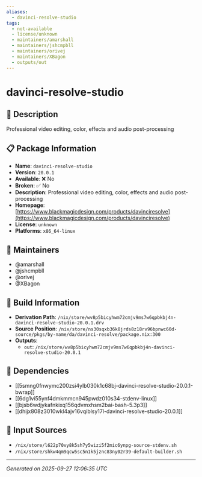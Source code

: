 ```yaml
---
aliases:
  - davinci-resolve-studio
tags:
  - not-available
  - license/unknown
  - maintainers/amarshall
  - maintainers/jshcmpbll
  - maintainers/orivej
  - maintainers/XBagon
  - outputs/out
---
```


# davinci-resolve-studio

## 📝 Description

Professional video editing, color, effects and audio post-processing

## 📋 Package Information

- **Name**: `davinci-resolve-studio`
- **Version**: `20.0.1`
- **Available**: ❌ No
- **Broken**: ✅ No
- **Description**: Professional video editing, color, effects and audio post-processing
- **Homepage**: [https://www.blackmagicdesign.com/products/davinciresolve](https://www.blackmagicdesign.com/products/davinciresolve)
- **License**: `unknown`
- **Platforms**: `x86_64-linux`
## 👥 Maintainers

- @amarshall
- @jshcmpbll
- @orivej
- @XBagon


## 🔧 Build Information

- **Derivation Path**: `/nix/store/wv8p5bicyhwm72cmjv9ms7w6qpbkbj4n-davinci-resolve-studio-20.0.1.drv`
- **Source Position**: `/nix/store/ns30sqxb36k8jrds8z18rv96bpnwc60d-source/pkgs/by-name/da/davinci-resolve/package.nix:300`
- **Outputs**:
  - `out`:  `/nix/store/wv8p5bicyhwm72cmjv9ms7w6qpbkbj4n-davinci-resolve-studio-20.0.1`

## 🔗 Dependencies

- [[5smng0fnwymc200zsi4ylb030k1c68bj-davinci-resolve-studio-20.0.1-bwrap]]
- [[6dg1vi55ynf4dmkmmcn945pwdz010s34-stdenv-linux]]
- [[bjsb6wdjykafnkixq156qdvmxhsm2bai-bash-5.3p3]]
- [[dhijx808z3010wkl4ajv16vqiblsy17l-davinci-resolve-studio-20.0.1]]

## 📁 Input Sources

- `/nix/store/l622p70vy8k5sh7y5wizi5f2mic6ynpg-source-stdenv.sh`
- `/nix/store/shkw4qm9qcw5sc5n1k5jznc83ny02r39-default-builder.sh`

---
*Generated on 2025-09-27 12:06:35 UTC*
